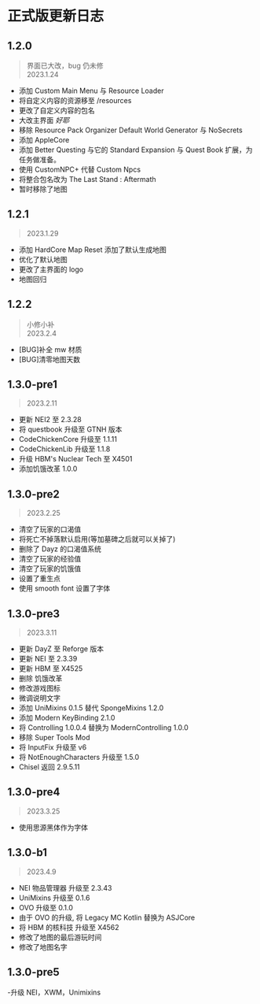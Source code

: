 # 正式版更新日志

## 1.2.0

> 界面已大改，bug 仍未修  
> 2023.1.24

-   添加 Custom Main Menu 与 Resource Loader
-   将自定义内容的资源移至 /resources
-   更改了自定义内容的包名
-   大改主界面 _好耶_
-   移除 Resource Pack Organizer Default World Generator 与 NoSecrets
-   添加 AppleCore
-   添加 Better Questing 与它的 Standard Expansion 与 Quest Book 扩展，为任务做准备。
-   使用 CustomNPC+ 代替 Custom Npcs
-   将整合包名改为 The Last Stand : Aftermath
-   暂时移除了地图

## 1.2.1

> 2023.1.29

-   添加 HardCore Map Reset 添加了默认生成地图
-   优化了默认地图
-   更改了主界面的 logo
-   地图回归

## 1.2.2

> 小修小补  
> 2023.2.4

-   [BUG]补全 mw 材质
-   [BUG]清零地图天数

## 1.3.0-pre1

> 2023.2.11

-   更新 NEI2 至 2.3.28
-   将 questbook 升级至 GTNH 版本
-   CodeChickenCore 升级至 1.1.11
-   CodeChickenLib 升级至 1.1.8
-   升级 HBM's Nuclear Tech 至 X4501
-   添加饥饿改革 1.0.0

## 1.3.0-pre2

> 2023.2.25

-   清空了玩家的口渴值
-   将死亡不掉落默认启用(等加墓碑之后就可以关掉了)
-   删除了 Dayz 的口渴值系统
-   清空了玩家的经验值
-   清空了玩家的饥饿值
-   设置了重生点
-   使用 smooth font 设置了字体

## 1.3.0-pre3

> 2023.3.11

-   更新 DayZ 至 Reforge 版本
-   更新 NEI 至 2.3.39
-   更新 HBM 至 X4525
-   删除 饥饿改革
-   修改游戏图标
-   微调说明文字
-   添加 UniMixins 0.1.5 替代 SpongeMixins 1.2.0
-   添加 Modern KeyBinding 2.1.0
-   将 Controlling 1.0.0.4 替换为 ModernControlling 1.0.0
-   移除 Super Tools Mod
-   将 InputFix 升级至 v6
-   将 NotEnoughCharacters 升级至 1.5.0
-   Chisel 返回 2.9.5.11

## 1.3.0-pre4

> 2023.3.25

-   使用思源黑体作为字体

## 1.3.0-b1

> 2023.4.9

-   NEI 物品管理器 升级至 2.3.43
-   UniMixins 升级至 0.1.6
-   OVO 升级至 0.1.0
-   由于 OVO 的升级, 将 Legacy MC Kotlin 替换为 ASJCore
-   将 HBM 的核科技 升级至 X4562
-   修改了地图的最后游玩时间
-   修改了地图名字

## 1.3.0-pre5

-升级 NEI，XWM，Unimixins
